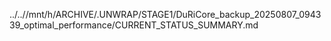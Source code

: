 ../..//mnt/h/ARCHIVE/.UNWRAP/STAGE1/DuRiCore_backup_20250807_094339_optimal_performance/CURRENT_STATUS_SUMMARY.md
